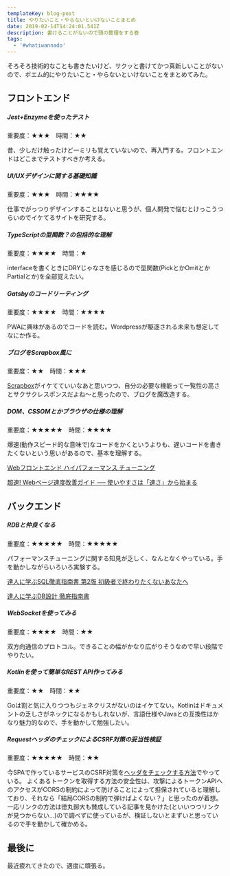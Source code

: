 ```yaml
---
templateKey: blog-post
title: やりたいこと・やらないといけないことまとめ
date: 2019-02-14T14:24:01.541Z
description: 書けることがないので頭の整理をする巻
tags:
  - '#whatiwannado'
---
```

そろそろ技術的なことも書きたいけど、サクッと書けてかつ真新しいことがないので、ポエム的にやりたいこと・やらないといけないことをまとめてみた。

## フロントエンド
##### Jest+Enzymeを使ったテスト
重要度：★★★　時間：★★

昔、少しだけ触ったけど一ミリも覚えていないので、再入門する。フロントエンドはどこまでテストすべきか考える。

##### UI/UXデザインに関する基礎知識
重要度：★★★　時間：★★★★

仕事でがっつりデザインすることはないと思うが、個人開発で悩むとけっこうつらいのでイケてるサイトを研究する。

##### TypeScriptの型関数？の包括的な理解
重要度：★★★★　時間：★

interfaceを書くときにDRYじゃなさを感じるので型関数(PickとかOmitとかPartialとか)を全部覚えたい。

##### Gatsbyのコードリーティング
重要度：★★★★　時間：★★★★

PWAに興味があるのでコードを読む。Wordpressが駆逐される未来も想定してなにか作る。

##### ブログをScrapbox風に
重要度：★★　時間：★★★

[Scrapbox](https://scrapbox.io/)がイケてていいなあと思いつつ、自分の必要な機能って一覧性の高さとサクサクレスポンスだよね～と思ったので、ブログを魔改造する。

##### DOM、CSSOMとかブラウザの仕様の理解
重要度：★★★★★　時間：★★★★

爆速(動作スピード的な意味で)なコードをかくというよりも、遅いコードを書きたくないという思いがあるので、基本を理解する。

[Webフロントエンド ハイパフォーマンス チューニング](https://www.amazon.co.jp/dp/B0728K5JZV/ref=cm_sw_r_tw_dp_U_x_WMzzCbBMPKPMC)

[超速!  Webページ速度改善ガイド ── 使いやすさは「速さ」から始まる](https://www.amazon.co.jp/dp/477419400X/ref=cm_sw_r_tw_dp_U_x_SOzzCbS0QNHCK)


## バックエンド
##### RDBと仲良くなる
重要度：★★★★★　時間：★★★★★

パフォーマンスチューニングに関する知見が乏しく、なんとなくやっている。手を動かしながらいろいろ実験する。

[達人に学ぶSQL徹底指南書 第2版 初級者で終わりたくないあなたへ](https://www.amazon.co.jp/dp/B07GB4CNKP/ref=cm_sw_r_tw_dp_U_x_QPzzCb666B5NE)

[達人に学ぶDB設計 徹底指南書](https://www.amazon.co.jp/dp/B00EE1XPAI/ref=cm_sw_r_tw_dp_U_x_BQzzCbNG1ERE4 )

##### WebSocketを使ってみる
重要度：★★★★　時間：★★

双方向通信のプロトコル。できることの幅がかなり広がりそうなので早い段階でやりたい。

##### Kotlinを使って簡単なREST API作ってみる
重要度：★★　時間：★★

Goは割と気に入りつつもジェネクリスがないのはイケてない。Kotlinはドキュメントの乏しさがネックになるかもしれないが、言語仕様やJavaとの互換性はかなり魅力的なので、手を動かして勉強したい。

##### RequestヘッダのチェックによるCSRF対策の妥当性検証
重要度：★★★★★　時間：★★

今SPAで作っているサービスのCSRF対策を[ヘッダをチェックする方法](http://d.hatena.ne.jp/hasegawayosuke/20130302/p1)でやっている。
よくあるトークンを取得する方法の安全性は、攻撃によるトークンAPIへのアクセスがCORSの制約によって防げることによって担保されていると理解しており、それなら「結局CORSの制約で弾けばよくない？」と思ったのが着想。一応リンクの方法は徳丸御大も賛成している記事を見かけた(といいつつリンクが見つからない…)ので調べずに使っているが、検証しないとまずいと思っているので手を動かして確かめる。

## 最後に

最近疲れてきたので、適度に頑張る。
